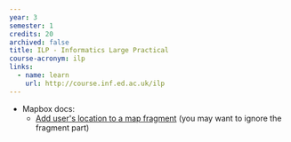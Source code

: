```yaml
---
year: 3
semester: 1
credits: 20
archived: false
title: ILP - Informatics Large Practical
course-acronym: ilp
links:
  - name: learn
    url: http://course.inf.ed.ac.uk/ilp
---
```


- Mapbox docs:
  - [Add user's location to a map fragment](https://www.mapbox.com/android-docs/maps/examples/show-a-users-location-on-a-fragment/) (you may want to ignore the fragment part)
